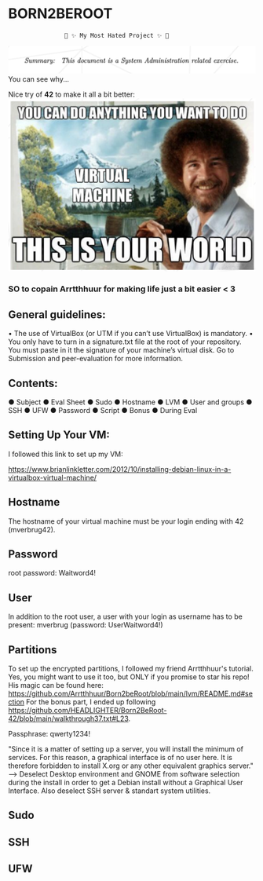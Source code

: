 # BORN2BEROOT

                    🌈 ✨ My Most Hated Project ✨ 🌈

![](Pics/crying.png)
You can see why...


Nice try of **42** to make it all a bit better:
![](Pics/bob.png)

### SO to copain Arrtthhuur for making life just a bit easier < 3

## General guidelines:
• The use of VirtualBox (or UTM if you can’t use VirtualBox) is mandatory.
• You only have to turn in a signature.txt file at the root of your repository. You
must paste in it the signature of your machine’s virtual disk. Go to Submission and
peer-evaluation for more information.

## Contents:
● Subject
● Eval Sheet
● Sudo
● Hostname
● LVM
● User and groups
● SSH
● UFW
● Password
● Script
● Bonus
● During Eval


## Setting Up Your VM:
I followed this link to set up my VM:

https://www.brianlinkletter.com/2012/10/installing-debian-linux-in-a-virtualbox-virtual-machine/

## Hostname
The hostname of your virtual machine must be your login ending with 42 (mverbrug42).

## Password
root password: Waitword4!

## User
In addition to the root user, a user with your login as username has to be present:
mverbrug (password: UserWaitword4!)

## Partitions
To set up the encrypted partitions, I followed my friend Arrtthhuur's tutorial. Yes, you might want to use it too, but ONLY if you promise to star his repo! His magic can be found here: https://github.com/Arrtthhuur/Born2beRoot/blob/main/lvm/README.md#section
For the bonus part, I ended up following https://github.com/HEADLIGHTER/Born2BeRoot-42/blob/main/walkthrough37.txt#L23.

Passphrase: qwerty1234!

"Since it is a matter of setting up a server, you will install the minimum of services. For this reason, a graphical interface is of no user here. It is therefore forbidden to install X.org or any other equivalent graphics server."
--> Deselect Desktop environment and GNOME from software selection during the install in order to get a Debian install without a Graphical User Interface. Also deselect SSH server & standart system utilities.

## Sudo

## SSH

## UFW
